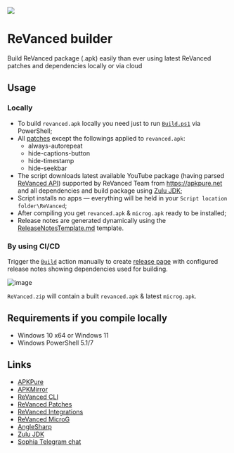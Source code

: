 <a href="https://github.com/JDM170/ReVanced_Builder/actions"><img src="https://img.shields.io/github/actions/workflow/status/JDM170/ReVanced_Builder/Build.yml?label=GitHub%20Actions&logo=GitHub"></a>

# ReVanced builder

Build ReVanced package (.apk) easily than ever using latest ReVanced patches and dependencies locally or via cloud

## Usage

### Locally

* To build `revanced.apk` locally you need just to run [`Build.ps1`](https://github.com/JDM170/ReVanced_Builder/blob/main/Build.ps1) via PowerShell;
* All [patches](https://revanced.app/patches?pkg=com.google.android.youtube) except the followings applied to `revanced.apk`:
  * always-autorepeat
  * hide-captions-button
  * hide-timestamp
  * hide-seekbar
* The script downloads latest available YouTube package (having parsed [ReVanced API](https://api.revanced.app/v2/patches/latest)) supported by ReVanced Team from <https://apkpure.net> and all dependencies and build package using [Zulu JDK](https://www.azul.com/downloads/?package=jdk);
* Script installs no apps — everything will be held in your `Script location folder\ReVanced`;
* After compiling you get `revanced.apk` & `microg.apk` ready to be installed;
* Release notes are generated dynamically using the [ReleaseNotesTemplate.md](https://github.com/JDM170/ReVanced_Builder/blob/main/ReleaseNotesTemplate.md) template.

### By using CI/CD

Trigger the [`Build`](https://github.com/JDM170/ReVanced_Builder/actions/workflows/Build.yml) action manually to create [release page](https://github.com/JDM170/ReVanced_Builder/releases/latest) with configured release notes showing dependencies used for building.

![image](https://user-images.githubusercontent.com/10544660/187949763-82fd7a07-8e4e-4527-b631-11920077141f.png)

`ReVanced.zip` will contain a built `revanced.apk` & latest `microg.apk`.

## Requirements if you compile locally

* Windows 10 x64 or Windows 11
* Windows PowerShell 5.1/7

## Links

* [APKPure](https://apkpure.net)
* [APKMirror](https://apkmirror.com)
* [ReVanced CLI](https://github.com/revanced/revanced-cli)
* [ReVanced Patches](https://github.com/revanced/revanced-patches)
* [ReVanced Integrations](https://github.com/revanced/revanced-integrations)
* [ReVanced MicroG](https://github.com/ReVanced/GmsCore)
* [AngleSharp](https://github.com/AngleSharp/AngleSharp)
* [Zulu JDK](https://github.com/ScoopInstaller/Java)
* [Sophia Telegram chat](https://t.me/sophia_chat)
